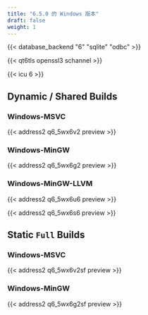```yaml
---
title: "6.5.0 的 Windows 版本"
draft: false
weight: 1
---
```


{{< database_backend "6" "sqlite" "odbc" >}}

{{< qt6tls openssl3 schannel >}}

{{< icu 6 >}}

## Dynamic / Shared Builds

### Windows-MSVC

{{< address2 q6_5wx6v2 preview >}}

### Windows-MinGW

{{< address2 q6_5wx6g2 preview >}}

### Windows-MinGW-LLVM

{{< address2 q6_5wx6u6 preview >}}

{{< address2 q6_5wx6s6 preview >}}

## Static `Full` Builds

### Windows-MSVC

{{< address2 q6_5wx6v2sf preview >}}

### Windows-MinGW

{{< address2 q6_5wx6g2sf preview >}}
